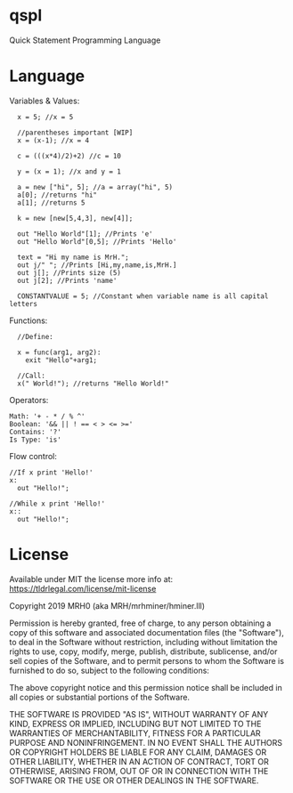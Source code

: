 # qspl
Quick Statement Programming Language

# Language

Variables & Values:
```
  x = 5; //x = 5
  
  //parentheses important [WIP]
  x = (x-1); //x = 4
  
  c = (((x*4)/2)+2) //c = 10
  
  y = (x = 1); //x and y = 1
  
  a = new ["hi", 5]; //a = array("hi", 5)
  a[0]; //returns "hi"
  a[1]; //returns 5
  
  k = new [new[5,4,3], new[4]];
  
  out "Hello World"[1]; //Prints 'e'
  out "Hello World"[0,5]; //Prints 'Hello'
  
  text = "Hi my name is MrH.";
  out j/" "; //Prints [Hi,my,name,is,MrH.]
  out j[]; //Prints size (5)
  out j[2]; //Prints 'name'
  
  CONSTANTVALUE = 5; //Constant when variable name is all capital letters
```
Functions:
```
  //Define:
  
  x = func(arg1, arg2):
    exit "Hello"+arg1;
  
  //Call:
  x(" World!"); //returns "Hello World!"
``` 
Operators:
```
Math: '+ - * / % ^'
Boolean: '&& || ! == < > <= >='
Contains: '?'
Is Type: 'is'
```

Flow control:
```
//If x print 'Hello!'
x:
  out "Hello!";
  
//While x print 'Hello!'
x::
  out "Hello!";
```

# License

Available under MIT the license more info at: https://tldrlegal.com/license/mit-license

Copyright 2019 MRH0 (aka MRH/mrhminer/hminer.lll)

Permission is hereby granted, free of charge, to any person obtaining a copy of this software and associated documentation files (the "Software"), to deal in the Software without restriction, including without limitation the rights to use, copy, modify, merge, publish, distribute, sublicense, and/or sell copies of the Software, and to permit persons to whom the Software is furnished to do so, subject to the following conditions:

The above copyright notice and this permission notice shall be included in all copies or substantial portions of the Software.

THE SOFTWARE IS PROVIDED "AS IS", WITHOUT WARRANTY OF ANY KIND, EXPRESS OR IMPLIED, INCLUDING BUT NOT LIMITED TO THE WARRANTIES OF MERCHANTABILITY, FITNESS FOR A PARTICULAR PURPOSE AND NONINFRINGEMENT. IN NO EVENT SHALL THE AUTHORS OR COPYRIGHT HOLDERS BE LIABLE FOR ANY CLAIM, DAMAGES OR OTHER LIABILITY, WHETHER IN AN ACTION OF CONTRACT, TORT OR OTHERWISE, ARISING FROM, OUT OF OR IN CONNECTION WITH THE SOFTWARE OR THE USE OR OTHER DEALINGS IN THE SOFTWARE.
